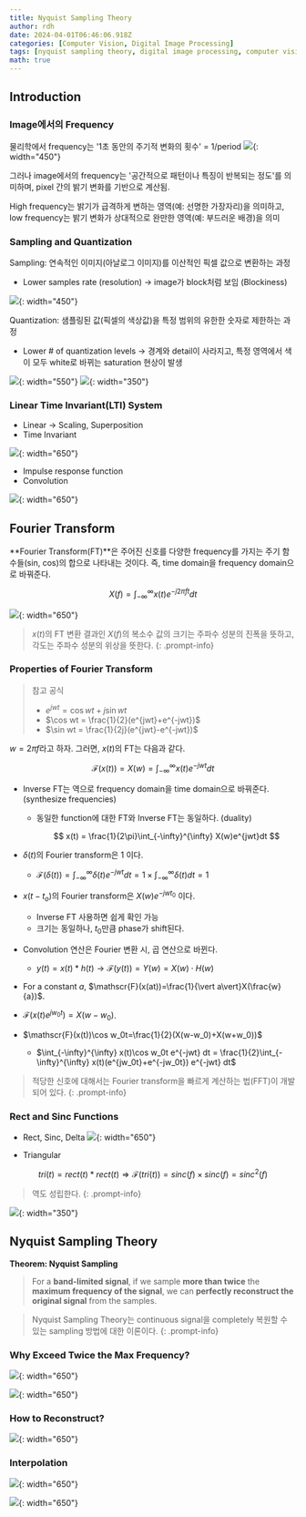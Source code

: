 ```yaml
---
title: Nyquist Sampling Theory
author: rdh
date: 2024-04-01T06:46:06.918Z
categories: [Computer Vision, Digital Image Processing]
tags: [nyquist sampling theory, digital image processing, computer vision]
math: true
---
```


## Introduction
### Image에서의 Frequency
물리학에서 frequency는 '1초 동안의 주기적 변화의 횟수' = 1/period
![](/assets/img/nyquist-sampling-theory-04.png){: width="450"}

그러나 image에서의 frequency는 '공간적으로 패턴이나 특징이 반복되는 정도'를 의미하며, pixel 간의 밝기 변화를 기반으로 계산됨.

High frequency는 밝기가 급격하게 변하는 영역(예: 선명한 가장자리)을 의미하고, low frequency는 밝기 변화가 상대적으로 완만한 영역(예: 부드러운 배경)을 의미

### Sampling and Quantization
Sampling: 연속적인 이미지(아날로그 이미지)를 이산적인 픽셀 값으로 변환하는 과정
  * Lower samples rate (resolution) → image가 block처럼 보임 (Blockiness)

![](/assets/img/nyquist-sampling-theory-05.png){: width="450"}

Quantization: 샘플링된 값(픽셀의 색상값)을 특정 범위의 유한한 숫자로 제한하는 과정
  * Lower # of quantization levels → 경계와 detail이 사라지고, 특정 영역에서 색이 모두 white로 바뀌는 saturation 현상이 발생

![](/assets/img/nyquist-sampling-theory-06.png){: width="550"}
![](/assets/img/nyquist-sampling-theory-07.png){: width="350"}

### Linear Time Invariant(LTI) System
* Linear -> Scaling, Superposition
* Time Invariant

![](/assets/img/nyquist-sampling-theory-01.png){: width="650"}

* Impulse response function
* Convolution

![](/assets/img/nyquist-sampling-theory-02.png){: width="650"}

##  Fourier Transform
**Fourier Transform(FT)**은 주어진 신호를 다양한 frequency를 가지는 주기 함수들(sin, cos)의 합으로 나타내는 것이다.
즉, time domain을 frequency domain으로 바꿔준다. 

$$
X(f) = \int_{-\infty}^{\infty} x(t) e^{-j 2\pi ft} dt
$$

![](/assets/img/nyquist-sampling-theory-03.png){: width="650"}

> $x(t)$의 FT 변환 결과인 $X(f)$의 복소수 값의 크기는 주파수 성분의 진폭을 뜻하고, 각도는 주파수 성분의 위상을 뜻한다.
{: .prompt-info}

### Properties of Fourier Transform
> 참고 공식
> * $e^{jwt} = \cos wt + j \sin wt$
> * $\cos wt = \frac{1}{2}(e^{jwt}+e^{-jwt})$
> * $\sin wt = \frac{1}{2j}(e^{jwt}-e^{-jwt})$

$w=2\pi f$라고 하자. 그러면, $x(t)$의 FT는 다음과 같다.

$$
\mathscr{F}(x(t)) = X(w) = \int_{-\infty}^{\infty} x(t) e^{-jwt} dt
$$

* Inverse FT는 역으로 frequency domain을 time domain으로 바꿔준다. (synthesize frequencies)
  * 동일한 function에 대한 FT와 Inverse FT는 동일하다. (duality)
  
    $$
    x(t) = \frac{1}{2\pi}\int_{-\infty}^{\infty} X(w)e^{jwt}dt
    $$


* $\delta(t)$의 Fourier transform은 1 이다.
  * $\mathscr{F}(\delta(t)) = \int_{-\infty}^{\infty} \delta(t) e^{-jwt} dt = 1\times\int_{-\infty}^{\infty} \delta(t) dt= 1$


* $x(t-t_o)$의 Fourier transform은 $X(w)e^{-jwt_0}$ 이다.
  * Inverse FT 사용하면 쉽게 확인 가능
  * 크기는 동일하나, $t_0$만큼 phase가 shift된다.


* Convolution 연산은 Fourier 변환 시, 곱 연산으로 바뀐다.
  * $y(t)=x(t)*h(t) \rightarrow \mathscr{F}(y(t))=Y(w)=X(w)\cdot H(w)$


* For a constant $a$, $\mathscr{F}(x(at))=\frac{1}{\vert a\vert}X(\frac{w}{a})$.


* $\mathscr{F}(x(t)e^{jw_0t})=X(w-w_0)$.


* $\mathscr{F}(x(t))\cos w_0t=\frac{1}{2}(X(w-w_0)+X(w+w_0))$
  * $\int_{-\infty}^{\infty} x(t)\cos w_0t e^{-jwt} dt = \frac{1}{2}\int_{-\infty}^{\infty} x(t)(e^{jw_0t}+e^{-jw_0t}) e^{-jwt} dt$


> 적당한 신호에 대해서는 Fourier transform을 빠르게 계산하는 법(FFT)이 개발되어 있다. 
{: .prompt-info}

### Rect and Sinc Functions
* Rect, Sinc, Delta
![](/assets/img/nyquist-sampling-theory-08.png){: width="650"}

* Triangular

$$
tri(t) = rect(t)*rect(t) \Rightarrow \mathscr{F}(tri(t)) = sinc(f)\times sinc(f) = sinc^2(f)
$$

> 역도 성립한다.
{: .prompt-info}

![](/assets/img/nyquist-sampling-theory-09.png){: width="350"}

## Nyquist Sampling Theory
**Theorem: Nyquist Sampling**
> For a **band-limited signal**,
> if we sample **more than twice** the **maximum frequency of the signal**,
> we can **perfectly reconstruct the original signal** from the samples.

> Nyquist Sampling Theory는 continuous signal을 completely 복원할 수 있는 sampling 방법에 대한 이론이다.
{: .prompt-info}

### Why Exceed Twice the Max Frequency?
![](/assets/img/nyquist-sampling-theory-10.png){: width="650"}

![](/assets/img/nyquist-sampling-theory-11.png){: width="650"}

### How to Reconstruct?
![](/assets/img/nyquist-sampling-theory-12.png){: width="650"}

### Interpolation
![](/assets/img/nyquist-sampling-theory-13.png){: width="650"}

![](/assets/img/nyquist-sampling-theory-14.png){: width="650"}
